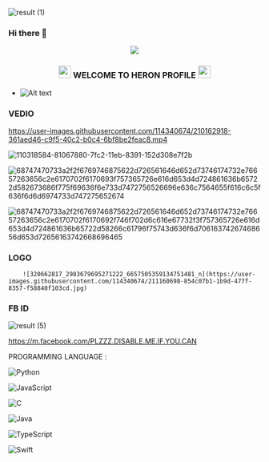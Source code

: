 
![result (1)](https://user-images.githubusercontent.com/114340674/211160064-717904b8-135a-4dd6-ab67-ecc1d3e2b3ae.gif)



### Hi there 👋

<!--
**heroncyber99/heroncyber99** is a ✨ _special_ ✨ repository because its `README.md` (this file) appears on your GitHub profile.

Here are some ideas to get you started:

- 🔭 I’m currently working on ...
- 🌱 I’m currently learning ...
- 👯 I’m looking to collaborate on ...
- 🤔 I’m looking for help with ...
- 💬 Ask me about ...
- 📫 How to reach me: ...
- 😄 Pronouns: ...
- ⚡ Fun fact: ...
-->
<p align="center"><img src="https://img.shields.io/badge/MADE%20IN BANGLADESHI-SPAMMER AND PROGRAMMER-green?colorA=%23ff0000&colorB=%23017e40&style=flat-square">

<h3 align="center">

<img src="https://emoji.discord.st/emojis/768b108d-274f-4f44-a634-8477b16efce7.gif" width="25">
WELCOME TO HERON PROFILE
<img src="https://emoji.discord.st/emojis/768b108d-274f-4f44-a634-8477b16efce7.gif" width="25">

</h3>


- ![Alt text](https://c.tenor.com/flflC6GFzO8AAAAd/sultan-alrefaei-programmer.gif)


### VEDIO


https://user-images.githubusercontent.com/114340674/210162918-361aed46-c9f5-40c2-b0c4-6bf8be2feac8.mp4










![110318584-81067880-7fc2-11eb-8391-152d308e7f2b](https://user-images.githubusercontent.com/114340674/211162546-4fa50119-f49e-42d4-bbd3-04af6aa6853e.gif)




![68747470733a2f2f6769746875622d726561646d652d73746174732e76657263656c2e6170702f6170693f757365726e616d653d4d724861636b65722d582673686f775f69636f6e733d7472756526696e636c7564655f616c6c5f636f6d6d6974733d747275652674](https://user-images.githubusercontent.com/114340674/211162583-4e9f6b3d-acb4-4760-a487-3aefaa02f00f.svg)




![68747470733a2f2f6769746875622d726561646d652d73746174732e76657263656c2e6170702f6170692f746f702d6c616e67732f3f757365726e616d653d4d724861636b65722d58266c61796f75743d636f6d70616374267468656d653d72656163742668696465](https://user-images.githubusercontent.com/114340674/211162632-6da351d4-e30d-41a3-9c6a-1294c7fa6949.svg)
### LOGO




        ![320662817_2983679695271222_6657505359134751481_n](https://user-images.githubusercontent.com/114340674/211160698-854c07b1-1b9d-477f-8357-f58840f103cd.jpg)

### FB ID

![result (5)](https://user-images.githubusercontent.com/114340674/211162066-497c8490-98ae-4ce2-b06d-df2276efc723.gif)


https://m.facebook.com/PLZZZ.DISABLE.ME.IF.YOU.CAN




PROGRAMMING LANGUAGE :


![Python](https://img.shields.io/badge/-Python-000?&logo=Python)

![JavaScript](https://img.shields.io/badge/-JavaScript-000?&logo=JavaScript)

![C](https://img.shields.io/badge/-C-000?&logo=C)

![Java](https://img.shields.io/badge/-Java-000?&logo=Java&logoColor=007396)

![TypeScript](https://img.shields.io/badge/-TypeScript-000?&logo=TypeScript)

![Swift](https://img.shields.io/badge/-Swift-000?&logo=Swift)




